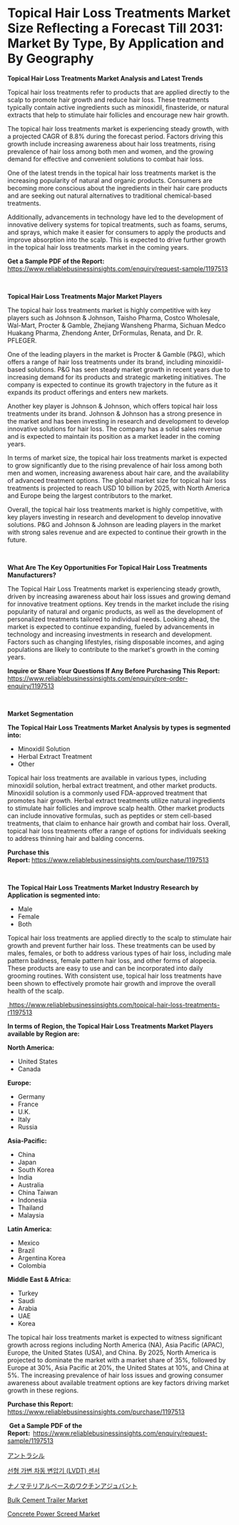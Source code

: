 <p><h1>Topical Hair Loss Treatments Market Size Reflecting a Forecast Till 2031: Market By Type, By Application and By Geography</h1></p><p><strong>Topical Hair Loss Treatments Market Analysis and Latest Trends</strong></p>
<p><p>Topical hair loss treatments refer to products that are applied directly to the scalp to promote hair growth and reduce hair loss. These treatments typically contain active ingredients such as minoxidil, finasteride, or natural extracts that help to stimulate hair follicles and encourage new hair growth.</p><p>The topical hair loss treatments market is experiencing steady growth, with a projected CAGR of 8.8% during the forecast period. Factors driving this growth include increasing awareness about hair loss treatments, rising prevalence of hair loss among both men and women, and the growing demand for effective and convenient solutions to combat hair loss.</p><p>One of the latest trends in the topical hair loss treatments market is the increasing popularity of natural and organic products. Consumers are becoming more conscious about the ingredients in their hair care products and are seeking out natural alternatives to traditional chemical-based treatments.</p><p>Additionally, advancements in technology have led to the development of innovative delivery systems for topical treatments, such as foams, serums, and sprays, which make it easier for consumers to apply the products and improve absorption into the scalp. This is expected to drive further growth in the topical hair loss treatments market in the coming years.</p></p>
<p><strong>Get a Sample PDF of the Report:&nbsp;</strong> <a href="https://www.reliablebusinessinsights.com/enquiry/request-sample/1197513">https://www.reliablebusinessinsights.com/enquiry/request-sample/1197513</a></p>
<p>&nbsp;</p>
<p><strong>Topical Hair Loss Treatments Major Market Players</strong></p>
<p><p>The topical hair loss treatments market is highly competitive with key players such as Johnson & Johnson, Taisho Pharma, Costco Wholesale, Wal-Mart, Procter & Gamble, Zhejiang Wansheng Pharma, Sichuan Medco Huakang Pharma, Zhendong Anter, DrFormulas, Renata, and Dr. R. PFLEGER. </p><p>One of the leading players in the market is Procter & Gamble (P&G), which offers a range of hair loss treatments under its brand, including minoxidil-based solutions. P&G has seen steady market growth in recent years due to increasing demand for its products and strategic marketing initiatives. The company is expected to continue its growth trajectory in the future as it expands its product offerings and enters new markets.</p><p>Another key player is Johnson & Johnson, which offers topical hair loss treatments under its brand. Johnson & Johnson has a strong presence in the market and has been investing in research and development to develop innovative solutions for hair loss. The company has a solid sales revenue and is expected to maintain its position as a market leader in the coming years.</p><p>In terms of market size, the topical hair loss treatments market is expected to grow significantly due to the rising prevalence of hair loss among both men and women, increasing awareness about hair care, and the availability of advanced treatment options. The global market size for topical hair loss treatments is projected to reach USD 10 billion by 2025, with North America and Europe being the largest contributors to the market.</p><p>Overall, the topical hair loss treatments market is highly competitive, with key players investing in research and development to develop innovative solutions. P&G and Johnson & Johnson are leading players in the market with strong sales revenue and are expected to continue their growth in the future.</p></p>
<p>&nbsp;</p>
<p><strong>What Are The Key Opportunities For Topical Hair Loss Treatments Manufacturers?</strong></p>
<p><p>The Topical Hair Loss Treatments market is experiencing steady growth, driven by increasing awareness about hair loss issues and growing demand for innovative treatment options. Key trends in the market include the rising popularity of natural and organic products, as well as the development of personalized treatments tailored to individual needs. Looking ahead, the market is expected to continue expanding, fueled by advancements in technology and increasing investments in research and development. Factors such as changing lifestyles, rising disposable incomes, and aging populations are likely to contribute to the market's growth in the coming years.</p></p>
<p><strong>Inquire or Share Your Questions If Any Before Purchasing This Report:</strong> <a href="https://www.reliablebusinessinsights.com/enquiry/pre-order-enquiry/1197513">https://www.reliablebusinessinsights.com/enquiry/pre-order-enquiry/1197513</a></p>
<p>&nbsp;</p>
<p><strong>Market Segmentation</strong></p>
<p><strong>The Topical Hair Loss Treatments Market Analysis by types is segmented into:</strong></p>
<p><ul><li>Minoxidil Solution</li><li>Herbal Extract Treatment</li><li>Other</li></ul></p>
<p><p>Topical hair loss treatments are available in various types, including minoxidil solution, herbal extract treatment, and other market products. Minoxidil solution is a commonly used FDA-approved treatment that promotes hair growth. Herbal extract treatments utilize natural ingredients to stimulate hair follicles and improve scalp health. Other market products can include innovative formulas, such as peptides or stem cell-based treatments, that claim to enhance hair growth and combat hair loss. Overall, topical hair loss treatments offer a range of options for individuals seeking to address thinning hair and balding concerns.</p></p>
<p><strong>Purchase this Report:&nbsp;</strong><a href="https://www.reliablebusinessinsights.com/purchase/1197513">https://www.reliablebusinessinsights.com/purchase/1197513</a></p>
<p>&nbsp;</p>
<p><strong>The Topical Hair Loss Treatments Market Industry Research by Application is segmented into:</strong></p>
<p><ul><li>Male</li><li>Female</li><li>Both</li></ul></p>
<p><p>Topical hair loss treatments are applied directly to the scalp to stimulate hair growth and prevent further hair loss. These treatments can be used by males, females, or both to address various types of hair loss, including male pattern baldness, female pattern hair loss, and other forms of alopecia. These products are easy to use and can be incorporated into daily grooming routines. With consistent use, topical hair loss treatments have been shown to effectively promote hair growth and improve the overall health of the scalp.</p></p>
<p><a href="https://www.reliablebusinessinsights.com/topical-hair-loss-treatments-r1197513">&nbsp;https://www.reliablebusinessinsights.com/topical-hair-loss-treatments-r1197513</a></p>
<p><strong>In terms of Region, the Topical Hair Loss Treatments Market Players available by Region are:</strong></p>
<p>
    <p> <strong> North America: </strong>
        <ul>
            <li>United States</li>
            <li>Canada</li>
        </ul>
        </p> 
    <p> <strong> Europe: </strong>
        <ul>
            <li>Germany</li>
            <li>France</li>
            <li>U.K.</li>
            <li>Italy</li>
            <li>Russia</li>
        </ul>
        </p> 
    <p> <strong> Asia-Pacific: </strong>
        <ul>
            <li>China</li>
            <li>Japan</li>
            <li>South Korea</li>
            <li>India</li>
            <li>Australia</li>
            <li>China Taiwan</li>
            <li>Indonesia</li>
            <li>Thailand</li>
            <li>Malaysia</li>
        </ul>
        </p> 
    <p> <strong> Latin America: </strong>
        <ul>
            <li>Mexico</li>
            <li>Brazil</li>
            <li>Argentina Korea</li>
            <li>Colombia</li>
        </ul>
        </p> 
    <p> <strong> Middle East & Africa: </strong>
        <ul>
            <li>Turkey</li>
            <li>Saudi</li>
            <li>Arabia</li>
            <li>UAE</li>
            <li>Korea</li>
        </ul>
    </p>
    </p>
<p><p>The topical hair loss treatments market is expected to witness significant growth across regions including North America (NA), Asia Pacific (APAC), Europe, the United States (USA), and China. By 2025, North America is projected to dominate the market with a market share of 35%, followed by Europe at 30%, Asia Pacific at 20%, the United States at 10%, and China at 5%. The increasing prevalence of hair loss issues and growing consumer awareness about available treatment options are key factors driving market growth in these regions.</p></p>
<p><strong>Purchase this Report: </strong><a href="https://www.reliablebusinessinsights.com/purchase/1197513">https://www.reliablebusinessinsights.com/purchase/1197513</a></p>
<p>&nbsp;<strong>Get a Sample PDF of the Report:&nbsp;&nbsp;</strong><a href="https://www.reliablebusinessinsights.com/enquiry/request-sample/1197513">https://www.reliablebusinessinsights.com/enquiry/request-sample/1197513</a></p>
<p><strong></strong></p>
<p><p><a href="https://github.com/BoydYundt1/Market-Research-Report-List-2/blob/main/8282899165994.md">アントラシル</a></p><p><a href="https://github.com/idcefvhkdut6/Market-Research-Report-List-2/blob/main/7885617179151.md">선형 가변 차동 변압기 (LVDT) 센서</a></p><p><a href="https://github.com/JessKilback/Market-Research-Report-List-1/blob/main/7083820165995.md">ナノマテリアルベースのワクチンアジュバント</a></p><p><a href="https://github.com/susanjprice2023/Market-Research-Report-List-1/blob/main/bulk-cement-trailer-market.md">Bulk Cement Trailer Market</a></p><p><a href="https://github.com/nancykennedykellievqfqt2/Market-Research-Report-List-3/blob/main/concrete-power-screed-market.md">Concrete Power Screed Market</a></p></p>
